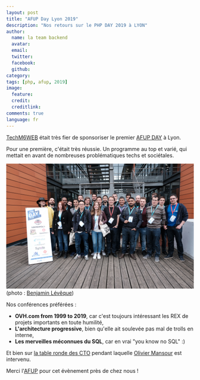 ```yaml
---
layout: post
title: "AFUP Day Lyon 2019"
description: "Nos retours sur le PHP DAY 2019 à LYON"
author:
  name: la team backend
  avatar:
  email:
  twitter:
  facebook:
  github:
category:
tags: [php, afup, 2019]
image:
  feature: 
  credit: 
  creditlink: 
comments: true
language: fr
---
```


[TechM6WEB](https://twitter.com/TechM6Web/status/1129447468851171328) était très fier de sponsoriser le premier [AFUP DAY](https://joind.in/event/afup-day-2019-lyon-2019) à Lyon. 

Pour une première, c'était très réussie. Un programme au top et varié, qui mettait en avant de nombreuses problématiques techs et sociétales. 

![La team](/images/posts/afup-day-2019/afup-day-2019.jpg)
(photo : [Benjamin Lévêque](https://twitter.com/benji__07))

Nos conférences préférées : 
* **OVH.com from 1999 to 2019**, car c'est toujours intéressant les REX de projets importants en toute humilité,
* **L'architecture progressive**, bien qu'elle ait soulevée pas mal de trolls en interne, 
* **Les merveilles méconnues du SQL**, car en vrai "you know no SQL" :) 

Et bien sur [la table ronde des CTO](https://twitter.com/DuchessLyon/status/1129331805029584896) pendant laquelle [Olivier Mansour](https://www.linkedin.com/in/omansour/) est intervenu. 

Merci l'[AFUP](https://twitter.com/AFUP_lyon) pour cet évènement près de chez nous !
